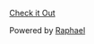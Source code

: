[Check it Out][1]

Powered by [Raphael][2]

[1]: http://kersny.github.com
[2]: http://raphaeljs.com/
